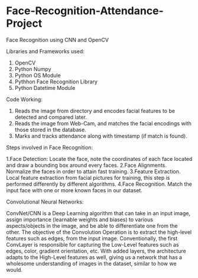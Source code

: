 # Face-Recognition-Attendance-Project

Face Recognition using CNN and OpenCV

Libraries and Frameworks used:

1. OpenCV
2. Python Numpy
3. Python OS Module
4. Pythhon Face Recognition Library
5. Python Datetime Module

Code Working:

1. Reads the image from directory and encodes facial features to be detected and compared later.
2. Reads the image from Web-Cam, and matches the facial encodings with those stored in the database.
3. Marks and tracks attendance along with timestamp (if match is found).

Steps involved in Face Recognition:

1.Face Detection: Locate the face, note the coordinates of each face located and draw  a bounding box around every faces.
2.Face Alignments. Normalize the faces in order to attain fast training.
3.Feature Extraction. Local feature extraction from facial pictures for training, this step is performed differently by different algorithms.
4.Face Recognition. Match the input face with one or more known faces in our dataset.   

Convolutional Neural Networks:

ConvNet/CNN is a Deep Learning algorithm that can take in an input image, assign importance (learnable weights and biases) to various aspects/objects in the image, and be able to differentiate one from the other.
The objective of the Convolution Operation is to extract the high-level features such as edges, from the input image. Conventionally, the first ConvLayer is responsible for capturing the Low-Level features such as edges, color, gradient orientation, etc. With added layers, the architecture adapts to the High-Level features as well, giving us a network that has a wholesome understanding of images in the dataset, similar to how we would.
